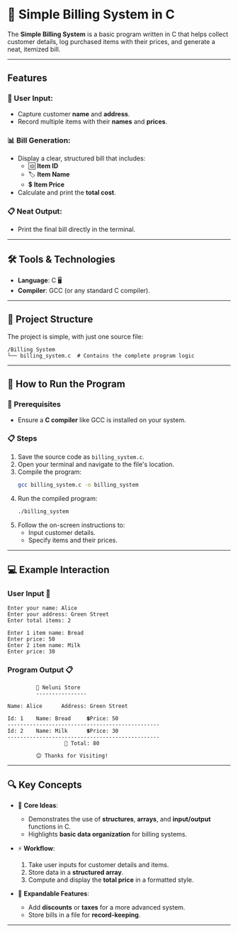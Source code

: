 # 🧾 Simple Billing System in C  

The **Simple Billing System** is a basic program written in C that helps collect customer details, log purchased items with their prices, and generate a neat, itemized bill.  

---

##  Features  

### 📝 User Input:  
- Capture customer **name** and **address**.  
- Record multiple items with their **names** and **prices**.  

### 📊 Bill Generation:  
- Display a clear, structured bill that includes:  
  - 🆔 **Item ID**  
  - 🏷️ **Item Name**  
  - 💲 **Item Price**  
- Calculate and print the **total cost**.  

### 📋 Neat Output:  
- Print the final bill directly in the terminal.  

---

## 🛠️ Tools & Technologies  

- **Language**: C 🖥️  
- **Compiler**: GCC (or any standard C compiler).  

---

## 📂 Project Structure  

The project is simple, with just one source file:  
```
/Billing System  
└── billing_system.c  # Contains the complete program logic  
```  

---

## 🚀 How to Run the Program  

### 📌 Prerequisites  
- Ensure a **C compiler** like GCC is installed on your system.  

### 📋 Steps  

1. Save the source code as `billing_system.c`.  
2. Open your terminal and navigate to the file's location.  
3. Compile the program:  
   ```bash  
   gcc billing_system.c -o billing_system  
   ```  
4. Run the compiled program:  
   ```bash  
   ./billing_system  
   ```  
5. Follow the on-screen instructions to:  
   - Input customer details.  
   - Specify items and their prices.  

---

## 💻 Example Interaction  

### User Input 📝  
```  
Enter your name: Alice  
Enter your address: Green Street  
Enter total items: 2  

Enter 1 item name: Bread  
Enter price: 50  
Enter 2 item name: Milk  
Enter price: 30  
```  

### Program Output 📋  
```  
         🛒 Neluni Store  
         ----------------  

Name: Alice      Address: Green Street  

Id: 1    Name: Bread     💲Price: 50  
------------------------------------------------  
Id: 2    Name: Milk      💲Price: 30  
------------------------------------------------  
                  🧾 Total: 80  

         😊 Thanks for Visiting!  
```  

---

## 🔍 Key Concepts  

- 📌 **Core Ideas**:  
  - Demonstrates the use of **structures**, **arrays**, and **input/output** functions in C.  
  - Highlights **basic data organization** for billing systems.  

- ⚡ **Workflow**:  
  1. Take user inputs for customer details and items.  
  2. Store data in a **structured array**.  
  3. Compute and display the **total price** in a formatted style.  

- 🔧 **Expandable Features**:  
  - Add **discounts** or **taxes** for a more advanced system.  
  - Store bills in a file for **record-keeping**.  

---
